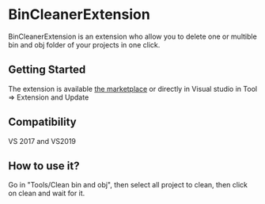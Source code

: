 # BinCleanerExtension
BinCleanerExtension is an extension who allow you to delete one or multible bin and obj folder of your projects in one click.

## Getting Started

The extension is available [the marketplace]([https://marketplace.visualstudio.com/items?itemName=Mybiblipi.BinCleanerExtension](https://marketplace.visualstudio.com/items?itemName=Mybiblipi.BinCleanerExtension)) or directly in Visual studio in Tool => Extension and Update

## Compatibility

VS 2017 and VS2019

## How to use it?

Go in "Tools/Clean bin and obj", then select all project to clean, then click on clean and wait for it.

